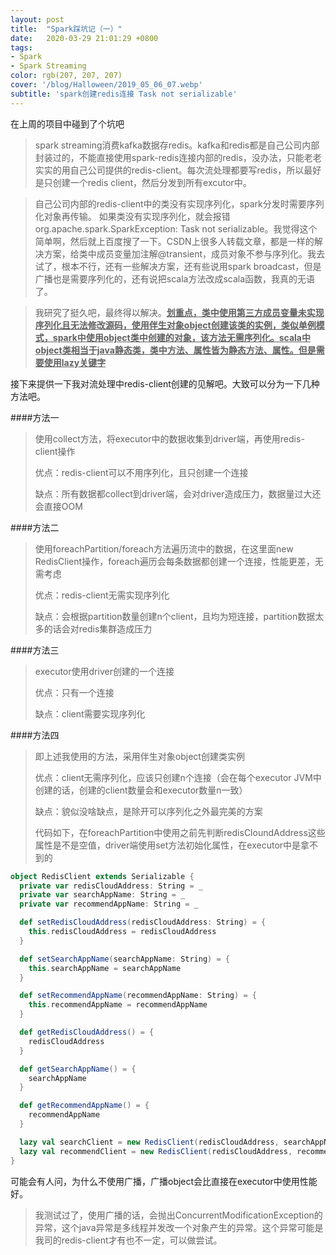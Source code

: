 ```yaml
---
layout: post
title:  "Spark踩坑记（一）"
date:   2020-03-29 21:01:29 +0800
tags:
- Spark
- Spark Streaming
color: rgb(207, 207, 207)
cover: '/blog/Halloween/2019_05_06_07.webp'
subtitle: 'spark创建redis连接 Task not serializable'
---
```


在上周的项目中碰到了个坑吧
> spark streaming消费kafka数据存redis。kafka和redis都是自己公司内部封装过的，不能直接使用spark-redis连接内部的redis，没办法，只能老老实实的用自己公司提供的redis-client。每次流处理都要写redis，所以最好是只创建一个redis client，然后分发到所有excutor中。

> 自己公司内部的redis-client中的类没有实现序列化，spark分发时需要序列化对象再传输。
如果类没有实现序列化，就会报错org.apache.spark.SparkException: Task not serializable。我觉得这个简单啊，然后就上百度搜了一下。CSDN上很多人转载文章，都是一样的解决方案，给类中成员变量加注解@transient，成员对象不参与序列化。我去试了，根本不行，还有一些解决方案，还有些说用spark broadcast，但是广播也是需要序列化的，还有说把scala方法改成scala函数，我真的无语了。

> 我研究了挺久吧，最终得以解决。**<u>划重点，类中使用第三方成员变量未实现序列化且无法修改源码，使用伴生对象object创建该类的实例，类似单例模式，spark中使用object类中创建的对象，该方法无需序列化。scala中object类相当于java静态类，类中方法、属性皆为静态方法、属性。但是需要使用lazy关键字</u>**

接下来提供一下我对流处理中redis-client创建的见解吧。大致可以分为一下几种方法吧。

####方法一

> 使用collect方法，将executor中的数据收集到driver端，再使用redis-client操作
> 
> 优点：redis-client可以不用序列化，且只创建一个连接
> 
> 缺点：所有数据都collect到driver端，会对driver造成压力，数据量过大还会直接OOM

####方法二

> 使用foreachPartition/foreach方法遍历流中的数据，在这里面new RedisClient操作，foreach遍历会每条数据都创建一个连接，性能更差，无需考虑
> 
> 优点：redis-client无需实现序列化
> 
> 缺点：会根据partition数量创建n个client，且均为短连接，partition数据太多的话会对redis集群造成压力


####方法三

> executor使用driver创建的一个连接
> 
> 优点：只有一个连接
> 
> 缺点：client需要实现序列化


####方法四

> 即上述我使用的方法，采用伴生对象object创建类实例
> 
> 优点：client无需序列化，应该只创建n个连接（会在每个executor JVM中创建的话，创建的client数量会和executor数量n一致）
> 
> 缺点：貌似没啥缺点，是除开可以序列化之外最完美的方案
> 
> 代码如下，在foreachPartition中使用之前先判断redisCloundAddress这些属性是不是空值，driver端使用set方法初始化属性，在executor中是拿不到的

```scala
object RedisClient extends Serializable {
  private var redisCloudAddress: String = _
  private var searchAppName: String = _
  private var recommendAppName: String = _

  def setRedisCloudAddress(redisCloudAddress: String) = {
    this.redisCloudAddress = redisCloudAddress
  }

  def setSearchAppName(searchAppName: String) = {
    this.searchAppName = searchAppName
  }

  def setRecommendAppName(recommendAppName: String) = {
    this.recommendAppName = recommendAppName
  }

  def getRedisCloudAddress() = {
    redisCloudAddress
  }

  def getSearchAppName() = {
    searchAppName
  }

  def getRecommendAppName() = {
    recommendAppName
  }

  lazy val searchClient = new RedisClient(redisCloudAddress, searchAppName)
  lazy val recommendClient = new RedisClient(redisCloudAddress, recommendAppName)
}
```

可能会有人问，为什么不使用广播，广播object会比直接在executor中使用性能好。

> 我测试过了，使用广播的话，会抛出ConcurrentModificationException的异常，这个java异常是多线程并发改一个对象产生的异常。这个异常可能是我司的redis-client才有也不一定，可以做尝试。
